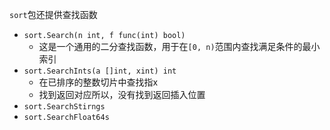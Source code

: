 `sort`包还提供查找函数
- `sort.Search(n int, f func(int) bool)`
	- 这是一个通用的二分查找函数，用于在`[0, n)`范围内查找满足条件的最小索引
- `sort.SearchInts(a []int, xint) int`
	- 在已排序的整数切片中查找指x
	- 找到返回对应所以，没有找到返回插入位置
- `sort.SearchStirngs`
- `sort.SearchFloat64s`